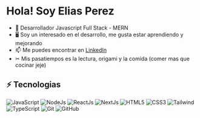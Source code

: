 # Hola! Soy Elias Perez


- 🔭 Desarrollador Javascript Full Stack - MERN
- 🖥 Soy un interesado en el desarrollo, me gusta estar aprendiendo y mejorando 
- 📫 Me puedes encontrar en [LinkedIn](https://www.linkedin.com/in/elias-daniel-perez-8a0756145/)
- ✂ Mis pasatiempos es la lectura, origami y la comida (comer mas que cocinar jeje)

## ⚡ Tecnologias

![JavaScript](https://img.shields.io/badge/-JavaScript-black?style=flat-square&logo=javascript)
![NodeJs](https://img.shields.io/badge/-Nodejs-black?style=flat-square&logo=Node.js)
![ReactJs](https://img.shields.io/badge/-React-black?style=flat-square&logo=react)
![NextJs](https://img.shields.io/badge/-NextJs-black?style=flat-square&logo=NextJs)
![HTML5](https://img.shields.io/badge/-HTML5-E34F26?style=flat-square&logo=html5&logoColor=white)
![CSS3](https://img.shields.io/badge/-CSS3-1572B6?style=flat-square&logo=css3)
![Tailwind](https://img.shields.io/badge/-Tailwind-563D7C?style=flat-square&logo=tailwind)
![TypeScript](https://img.shields.io/badge/-TypeScript-007ACC?style=flat-square&logo=typescript)
![Git](https://img.shields.io/badge/-Git-black?style=flat-square&logo=git)
![GitHub](https://img.shields.io/badge/-GitHub-181717?style=flat-square&logo=github)

